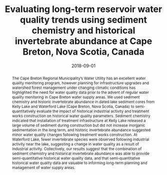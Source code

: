 ---
abstract: "The Cape Breton Regional Municipality’s Water Utility has an excellent water quality monitoring program, however planning for infrastructure upgrades and watershed forest management under changing climatic conditions has highlighted the need for water quality data prior to the advent of regular water quality monitoring in Cape Breton water supply areas. We used sediment chemistry and historic invertebrate abundance in dated lake sediment cores from Kelly Lake and Waterford Lake (Cape Breton, Nova Scotia, Canada) to semi-quantitatively evaluate the impact of historical industrial activity and treatment works construction on historical water quality parameters. Sediment chemistry indicated that installation of treatment infrastructure at Kelly Lake released a large volume of sediment during construction but did not increase inorganic sedimentation in the long term, and historic invertebrate abundance suggested minor water quality changes following treatment works construction. At Waterford Lake, fewer invertebrate species were observed following industrial activity near the lake, suggesting a change in water quality as a result of industrial activity. Collectively, our results suggest that the combination of sediment chemistry and historical invertebrate abundance was able to provide semi-quantitative historical water quality data, and that semi-quantitative historical water quality data are valuable to informing long-term planning and management of water supply areas."
authors: ["D.W. Dunnington", "I. S. Spooner", " Mazzocca, A.", "Graham A. Gagnon"]
date: "2018-09-01"
doi: ""
featured: false
image:
  caption: ""
  focal_point: ""
  preview_only: false
projects: []
publication: "Atlantic Water and Wastewater Association Annual Conference"
publication_short: ""
publication_types: ["1"]
summary: ""
tags: []
title: "Evaluating long-term reservoir water quality trends using sediment chemistry and historical invertebrate abundance at Cape Breton, Nova Scotia, Canada"
url_code: ""
url_dataset: ""
url_pdf: ""
url_poster: ""
url_project: ""
url_slides: ""
url_source: ""
url_video: ""
---